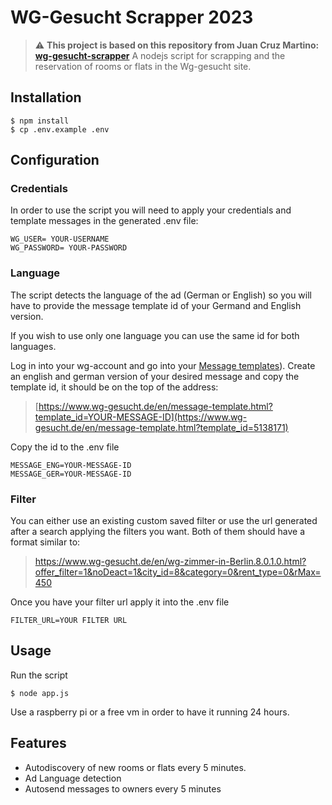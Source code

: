 # WG-Gesucht Scrapper 2023

> :warning: **This project is based on this repository from Juan Cruz Martino: [wg-gesucht-scrapper](https://github.com/juancruzmartino/wg-gesucht-scrapper)**
A nodejs script for scrapping and the reservation of rooms or flats in the Wg-gesucht site.


## Installation

    $ npm install
    $ cp .env.example .env



## Configuration

### Credentials
In order to use the script you will need to apply your credentials and template messages in the generated .env file:

    WG_USER= YOUR-USERNAME
    WG_PASSWORD= YOUR-PASSWORD

### Language
The script detects the language of  the ad (German or English) so you will have to provide the message template id of your Germand and English version.

If you wish to use only one language you can use the same id for both languages.

Log in into your wg-account and go into your [Message templates](https://www.wg-gesucht.de/en/mein-wg-gesucht-message-templates.html)). Create an english and german version of your desired message and copy the template id, it should be on the top of the address:
> [https://www.wg-gesucht.de/en/message-template.html?template_id=YOUR-MESSAGE-ID](https://www.wg-gesucht.de/en/message-template.html?template_id=5138171)

Copy the id to the .env file

    MESSAGE_ENG=YOUR-MESSAGE-ID
    MESSAGE_GER=YOUR-MESSAGE-ID
    
### Filter
You can either use an existing custom saved filter or use the url generated after a search applying the filters you want. Both of them should have a format similar to:

> https://www.wg-gesucht.de/en/wg-zimmer-in-Berlin.8.0.1.0.html?offer_filter=1&noDeact=1&city_id=8&category=0&rent_type=0&rMax=450

Once you have your filter url apply it into the .env file

    FILTER_URL=YOUR FILTER URL

## Usage

Run the script

    $ node app.js

Use a raspberry pi or a free vm in order to have it running 24 hours.

## Features

 - Autodiscovery of new rooms or flats every 5 minutes.
 - Ad Language detection
 - Autosend messages to owners every 5 minutes
